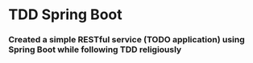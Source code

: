 # TDD Spring Boot

###  Created a simple RESTful service (TODO application) using Spring Boot while following TDD religiously
